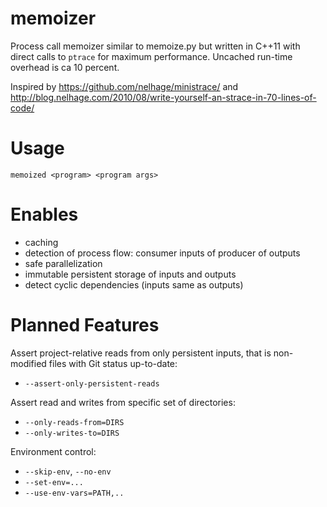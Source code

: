 memoizer
========

Process call memoizer similar to memoize.py but written in C++11 with direct
calls to `ptrace` for maximum performance. Uncached run-time overhead is ca
10 percent.

Inspired by https://github.com/nelhage/ministrace/ and
http://blog.nelhage.com/2010/08/write-yourself-an-strace-in-70-lines-of-code/

Usage
=====

```memoized <program> <program args>```

Enables
=======

- caching
- detection of process flow: consumer inputs of producer of outputs
- safe parallelization
- immutable persistent storage of inputs and outputs
- detect cyclic dependencies (inputs same as outputs)

Planned Features
================

Assert project-relative reads from only persistent inputs, that is non-modified
files with Git status up-to-date:

- `--assert-only-persistent-reads`

Assert read and writes from specific set of directories:

- `--only-reads-from=DIRS`
- `--only-writes-to=DIRS`

Environment control:

- `--skip-env`, `--no-env`
- `--set-env=...`
- `--use-env-vars=PATH,..`
